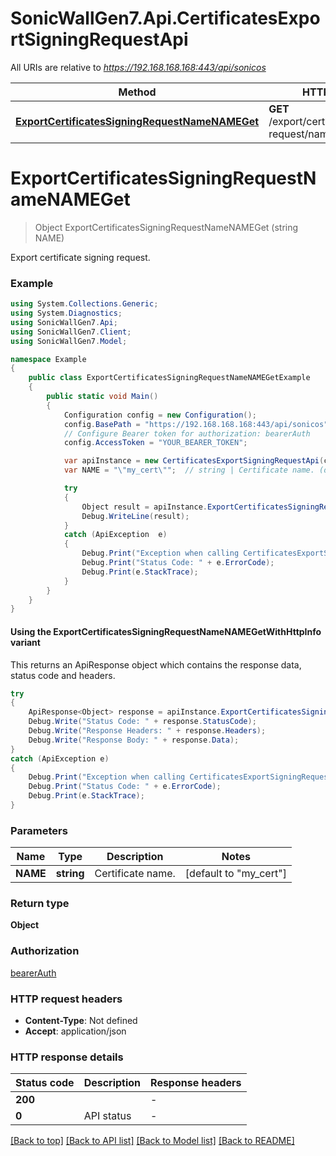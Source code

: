 # SonicWallGen7.Api.CertificatesExportSigningRequestApi

All URIs are relative to *https://192.168.168.168:443/api/sonicos*

| Method | HTTP request | Description |
|--------|--------------|-------------|
| [**ExportCertificatesSigningRequestNameNAMEGet**](CertificatesExportSigningRequestApi.md#exportcertificatessigningrequestnamenameget) | **GET** /export/certificates/signing-request/name/{NAME} |  |

<a id="exportcertificatessigningrequestnamenameget"></a>
# **ExportCertificatesSigningRequestNameNAMEGet**
> Object ExportCertificatesSigningRequestNameNAMEGet (string NAME)



Export certificate signing request.

### Example
```csharp
using System.Collections.Generic;
using System.Diagnostics;
using SonicWallGen7.Api;
using SonicWallGen7.Client;
using SonicWallGen7.Model;

namespace Example
{
    public class ExportCertificatesSigningRequestNameNAMEGetExample
    {
        public static void Main()
        {
            Configuration config = new Configuration();
            config.BasePath = "https://192.168.168.168:443/api/sonicos";
            // Configure Bearer token for authorization: bearerAuth
            config.AccessToken = "YOUR_BEARER_TOKEN";

            var apiInstance = new CertificatesExportSigningRequestApi(config);
            var NAME = "\"my_cert\"";  // string | Certificate name. (default to "my_cert")

            try
            {
                Object result = apiInstance.ExportCertificatesSigningRequestNameNAMEGet(NAME);
                Debug.WriteLine(result);
            }
            catch (ApiException  e)
            {
                Debug.Print("Exception when calling CertificatesExportSigningRequestApi.ExportCertificatesSigningRequestNameNAMEGet: " + e.Message);
                Debug.Print("Status Code: " + e.ErrorCode);
                Debug.Print(e.StackTrace);
            }
        }
    }
}
```

#### Using the ExportCertificatesSigningRequestNameNAMEGetWithHttpInfo variant
This returns an ApiResponse object which contains the response data, status code and headers.

```csharp
try
{
    ApiResponse<Object> response = apiInstance.ExportCertificatesSigningRequestNameNAMEGetWithHttpInfo(NAME);
    Debug.Write("Status Code: " + response.StatusCode);
    Debug.Write("Response Headers: " + response.Headers);
    Debug.Write("Response Body: " + response.Data);
}
catch (ApiException e)
{
    Debug.Print("Exception when calling CertificatesExportSigningRequestApi.ExportCertificatesSigningRequestNameNAMEGetWithHttpInfo: " + e.Message);
    Debug.Print("Status Code: " + e.ErrorCode);
    Debug.Print(e.StackTrace);
}
```

### Parameters

| Name | Type | Description | Notes |
|------|------|-------------|-------|
| **NAME** | **string** | Certificate name. | [default to &quot;my_cert&quot;] |

### Return type

**Object**

### Authorization

[bearerAuth](../README.md#bearerAuth)

### HTTP request headers

 - **Content-Type**: Not defined
 - **Accept**: application/json


### HTTP response details
| Status code | Description | Response headers |
|-------------|-------------|------------------|
| **200** |  |  -  |
| **0** | API status |  -  |

[[Back to top]](#) [[Back to API list]](../README.md#documentation-for-api-endpoints) [[Back to Model list]](../README.md#documentation-for-models) [[Back to README]](../README.md)

